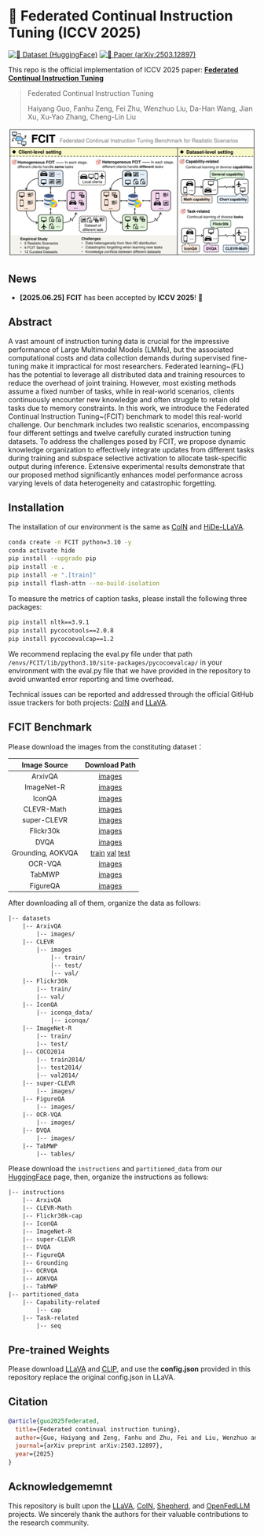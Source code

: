 # 🎸 Federated Continual Instruction Tuning (ICCV 2025)

[![🤗 Dataset (HuggingFace)](https://img.shields.io/badge/Dataset-HuggingFace-FFD21E.svg?logo=huggingface&logoColor=yellow)](https://huggingface.co/datasets/MLLM-CL/FCIT)  [![📑 Paper (arXiv:2503.12897)](https://img.shields.io/badge/arXiv-2503.12941-b31b1b.svg?logo=arXiv)](https://arxiv.org/pdf/2503.12897)

This repo is the official implementation of ICCV 2025 paper: **[Federated Continual Instruction Tuning](https://arxiv.org/pdf/2503.12897)**

> Federated Continual Instruction Tuning
>
> Haiyang Guo, Fanhu Zeng, Fei Zhu, Wenzhuo Liu, Da-Han Wang, Jian Xu, Xu-Yao Zhang, Cheng-Lin Liu

![setting](figure/setting.jpg)

## News

- **[2025.06.25]** **FCIT** has been accepted by **ICCV 2025**! :tada:

## Abstract

A vast amount of instruction tuning data is crucial for the impressive performance of Large Multimodal Models (LMMs), but the associated computational costs and data collection demands during supervised fine-tuning make it impractical for most researchers. Federated learning~(FL) has the potential to leverage all distributed data and training resources to reduce the overhead of joint training. However, most existing methods assume a fixed number of tasks, while in real-world scenarios, clients continuously encounter new knowledge and often struggle to retain old tasks due to memory constraints. In this work, we introduce the Federated Continual Instruction Tuning~(FCIT) benchmark to model this real-world challenge. Our benchmark includes two realistic scenarios, encompassing four different settings and twelve carefully curated instruction tuning datasets. To address the challenges posed by FCIT, we propose dynamic knowledge organization to effectively integrate updates from different tasks during training and subspace selective activation to allocate task-specific output during inference. Extensive experimental results demonstrate that our proposed method significantly enhances model performance across varying levels of data heterogeneity and catastrophic forgetting.

## Installation

The installation of our environment is the same as [CoIN](https://github.com/zackschen/CoIN) and [HiDe-LLaVA](https://github.com/Ghy0501/HiDe-LLaVA).

```bash
conda create -n FCIT python=3.10 -y
conda activate hide
pip install --upgrade pip
pip install -e .
pip install -e ".[train]"
pip install flash-attn --no-build-isolation
```

To measure the metrics of caption tasks, please install the following three packages:

```bash
pip install nltk==3.9.1
pip install pycocotools==2.0.8
pip install pycocoevalcap==1.2
```
We recommend replacing the eval.py file under that path `/envs/FCIT/lib/python3.10/site-packages/pycocoevalcap/` in your environment with the eval.py file that we have provided in the repository to avoid unwanted error reporting and time overhead.


Technical issues can be reported and addressed through the official GitHub issue trackers for both projects: [CoIN](https://github.com/zackschen/CoIN) and [LLaVA](https://github.com/haotian-liu/LLaVA).

## FCIT Benchmark

Please download the images from the constituting dataset：

|Image Source | Download Path|
| :-: | :-: |
|ArxivQA|[images](https://huggingface.co/datasets/MMInstruction/ArxivQA/tree/main)|
|ImageNet-R|[images](https://huggingface.co/datasets/HaiyangGuo/UCIT/tree/main/UCIT/ImageNet-R)|
|IconQA|[images](https://iconqa.github.io/)|
|CLEVR-Math|[images](https://huggingface.co/datasets/dali-does/clevr-math/tree/main)|
|super-CLEVR|[images](https://github.com/Lizw14/Super-CLEVR)|
|Flickr30k|[images](https://huggingface.co/datasets/HaiyangGuo/UCIT/tree/main/UCIT/Flickr30k)|
|DVQA|[images](https://huggingface.co/datasets/MLLM-CL/FCIT/tree/main/dataset)|
|Grounding, AOKVQA|[train](http://images.cocodataset.org/zips/train2014.zip) [val](http://images.cocodataset.org/zips/val2014.zip) [test](http://images.cocodataset.org/zips/test2014.zip)|
|OCR-VQA|[images](https://drive.google.com/drive/folders/1_GYPY5UkUy7HIcR0zq3ZCFgeZN7BAfm_)|
|TabMWP|[images](https://github.com/lupantech/PromptPG)|
|FigureQA|[images](https://huggingface.co/datasets/MLLM-CL/FCIT/tree/main/dataset)|

After downloading all of them, organize the data as follows:
```
|-- datasets
    |-- ArxivQA
        |-- images/
    |-- CLEVR
        |-- images
            |-- train/
            |-- test/
            |-- val/
    |-- Flickr30k
        |-- train/
        |-- val/
    |-- IconQA
        |-- iconqa_data/
            |-- iconqa/
    |-- ImageNet-R
        |-- train/
        |-- test/
    |-- COCO2014
        |-- train2014/
        |-- test2014/
        |-- val2014/
    |-- super-CLEVR
        |-- images/
    |-- FigureQA
        |-- images/
    |-- OCR-VQA
        |-- images/
    |-- DVQA
        |-- images/
    |-- TabMWP
        |-- tables/
```

Please download the `instructions` and `partitioned_data` from our [HuggingFace](https://huggingface.co/datasets/HaiyangGuo/UCIT) page, then, organize the instructions as follows:
```
|-- instructions
    |-- ArxivQA
    |-- CLEVR-Math
    |-- Flickr30k-cap
    |-- IconQA
    |-- ImageNet-R
    |-- super-CLEVR
    |-- DVQA
    |-- FigureQA
    |-- Grounding
    |-- OCRVQA
    |-- AOKVQA
    |-- TabMWP
|-- partitioned_data
    |-- Capability-related
        |-- cap
    |-- Task-related
        |-- seq
```

## Pre-trained Weights

Please download [LLaVA](https://huggingface.co/liuhaotian/llava-v1.5-7b) and [CLIP](https://huggingface.co/openai/clip-vit-large-patch14-336), and use the **config.json** provided in this repository replace the original config.json in LLaVA.

## Citation

```bibtex
@article{guo2025federated,
  title={Federated continual instruction tuning},
  author={Guo, Haiyang and Zeng, Fanhu and Zhu, Fei and Liu, Wenzhuo and Wang, Da-Han and Xu, Jian and Zhang, Xu-Yao and Liu, Cheng-Lin},
  journal={arXiv preprint arXiv:2503.12897},
  year={2025}
}
```

## Acknowledgememnt

This repository is built upon the [LLaVA](https://github.com/haotian-liu/LLaVA), [CoIN](https://github.com/zackschen/CoIN), [Shepherd](https://github.com/JayZhang42/FederatedGPT-Shepherd), and [OpenFedLLM](https://github.com/rui-ye/OpenFedLLM) projects. We sincerely thank the authors for their valuable contributions to the research community.
